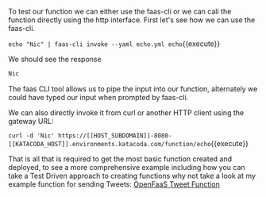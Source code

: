 To test our function we can either use the faas-cli or we can call the function directly using the http interface.  First let's see how we can use the faas-cli.

`echo "Nic" | faas-cli invoke --yaml echo.yml echo`{{execute}}

We should see the response

```bash
Nic
```

The faas CLI tool allows us to pipe the input into our function, alternately we could have typed our input when prompted by faas-cli.

We can also directly invoke it from curl or another HTTP client using the gateway URL:

`curl -d 'Nic' https://[[HOST_SUBDOMAIN]]-8080-[[KATACODA_HOST]].environments.katacoda.com/function/echo`{{execute}}

That is all that is required to get the most basic function created and deployed,  to see a more comprehensive example including how you can take a Test Driven approach to creating functions why not take a look at my example function for sending Tweets: [OpenFaaS Tweet Function](https://github.com/nicholasjackson/open-faas-functions/tree/master/tweet)
